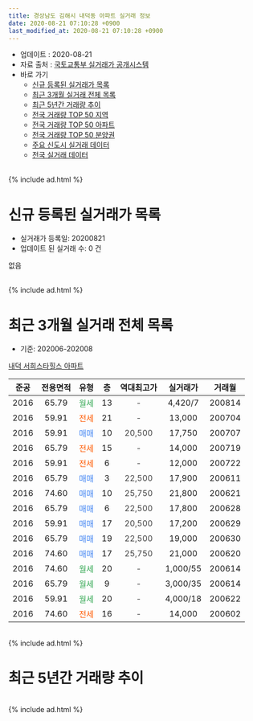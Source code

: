 ```yaml
---
title: 경상남도 김해시 내덕동 아파트 실거래 정보
date: 2020-08-21 07:10:28 +0900
last_modified_at: 2020-08-21 07:10:28 +0900
---
```


* 업데이트 : 2020-08-21
* 자료 출처 : [국토교통부 실거래가 공개시스템](http://rt.molit.go.kr)
* 바로 가기
    * [신규 등록된 실거래가 목록](#신규-등록된-실거래가-목록)
    * [최근 3개월 실거래 전체 목록](#최근-3개월-실거래-전체-목록)
    * [최근 5년간 거래량 추이](#최근-5년간-거래량-추이)
    * [전국 거래량 TOP 50 지역](https://inasie.github.io/apt-trade-info/최근-3개월-전국에서-가장-거래가-많이-발생한-지역)
    * [전국 거래량 TOP 50 아파트](https://inasie.github.io/apt-trade-info/최근-3개월-전국에서-가장-거래가-많이-발생한-아파트)
    * [전국 거래량 TOP 50 분양권](https://inasie.github.io/apt-trade-info/최근-3개월-전국에서-가장-거래가-많이-발생한-분양권)
    * [주요 신도시 실거래 데이터](https://inasie.github.io/apt-trade-info/주요-신도시)
    * [전국 실거래 데이터](https://inasie.github.io/apt-trade-info/전국)
<br>
{% include ad.html %}
<br>

# 신규 등록된 실거래가 목록
* 실거래가 등록일: 20200821
* 업데이트 된 실거래 수: 0 건

없음

<br>
{% include ad.html %}
<br>

# 최근 3개월 실거래 전체 목록
* 기준: 202006-202008


[내덕 서희스타힐스 아파트](https://search.naver.com/search.naver?query=%EA%B2%BD%EC%83%81%EB%82%A8%EB%8F%84+%EA%B9%80%ED%95%B4%EC%8B%9C+%EB%82%B4%EB%8D%95%EB%8F%99+%EB%82%B4%EB%8D%95+%EC%84%9C%ED%9D%AC%EC%8A%A4%ED%83%80%ED%9E%90%EC%8A%A4+%EC%95%84%ED%8C%8C%ED%8A%B8)

|준공|전용면적|유형|층|역대최고가|실거래가|거래월|
|:---:|:---:|:---:|:---:|:---:|:---:|:---:|
|2016|65.79|<span style="color:#34a853">월세</span>|13|<span style="color:#444444">-</span>|4,420/7|200814|
|2016|59.91|<span style="color:#ff5a00">전세</span>|21|<span style="color:#444444">-</span>|13,000|200704|
|2016|59.91|<span style="color:#4285f3">매매</span>|10|<span style="color:#444444">20,500</span>|17,750|200707|
|2016|65.79|<span style="color:#ff5a00">전세</span>|15|<span style="color:#444444">-</span>|14,000|200719|
|2016|59.91|<span style="color:#ff5a00">전세</span>|6|<span style="color:#444444">-</span>|12,000|200722|
|2016|65.79|<span style="color:#4285f3">매매</span>|3|<span style="color:#444444">22,500</span>|17,900|200611|
|2016|74.60|<span style="color:#4285f3">매매</span>|10|<span style="color:#444444">25,750</span>|21,800|200621|
|2016|65.79|<span style="color:#4285f3">매매</span>|6|<span style="color:#444444">22,500</span>|17,800|200628|
|2016|59.91|<span style="color:#4285f3">매매</span>|17|<span style="color:#444444">20,500</span>|17,200|200629|
|2016|65.79|<span style="color:#4285f3">매매</span>|19|<span style="color:#444444">22,500</span>|19,000|200630|
|2016|74.60|<span style="color:#4285f3">매매</span>|17|<span style="color:#444444">25,750</span>|21,000|200620|
|2016|74.60|<span style="color:#34a853">월세</span>|20|<span style="color:#444444">-</span>|1,000/55|200614|
|2016|65.79|<span style="color:#34a853">월세</span>|9|<span style="color:#444444">-</span>|3,000/35|200614|
|2016|59.91|<span style="color:#34a853">월세</span>|20|<span style="color:#444444">-</span>|4,000/18|200622|
|2016|74.60|<span style="color:#ff5a00">전세</span>|16|<span style="color:#444444">-</span>|14,000|200602|


<br>
{% include ad.html %}
<br>

# 최근 5년간 거래량 추이


<div style="width:100%;">
    <canvas id="deal_progress" height="200"></canvas>
</div>

<script>
new Chart(document.getElementById("deal_progress"), {
    type: 'line',
    data: {
        labels: ['201508','201509','201510','201511','201512','201601','201602','201603','201604','201605','201606','201607','201608','201609','201610','201611','201612','201701','201702','201703','201704','201705','201706','201707','201708','201709','201710','201711','201712','201801','201802','201803','201804','201805','201806','201807','201808','201809','201810','201811','201812','201901','201902','201903','201904','201905','201906','201907','201908','201909','201910','201911','201912','202001','202002','202003','202004','202005','202006','202007','202008'],
        datasets: [{
            label: '매매',
            pointRadius: 1,
            data: [0, 0, 0, 0, 0, 0, 0, 0, 0, 0, 0, 0, 0, 0, 0, 0, 8, 13, 16, 10, 2, 3, 5, 4, 1, 1, 1, 1, 1, 6, 1, 0, 2, 2, 4, 1, 0, 0, 0, 1, 5, 5, 7, 2, 2, 8, 4, 2, 4, 8, 18, 10, 9, 7, 5, 3, 4, 7, 6, 1, 0],
            borderColor: "rgba(255, 201, 14, 1)",
            backgroundColor: "rgba(255, 201, 14, 0.5)",
            fill: false,
            lineTension: 0
        },{
            label: '전월세',
            pointRadius: 1,
            data: [0, 0, 0, 0, 0, 0, 0, 0, 0, 0, 0, 0, 0, 0, 10, 24, 48, 50, 51, 30, 7, 3, 4, 3, 4, 4, 3, 1, 5, 7, 2, 5, 4, 3, 3, 3, 5, 2, 1, 10, 15, 22, 10, 20, 15, 8, 5, 6, 5, 9, 21, 7, 9, 7, 3, 11, 5, 8, 4, 3, 1],
            borderColor: "rgba(0, 141, 185, 1)",
            backgroundColor: "rgba(0, 141, 185, 0.5)",
            fill: false,
            lineTension: 0
        }
        ]
    },
    options: {
        responsive: true,
        title: {
            display: false
        },
        tooltips: {
            mode: 'index',
            intersect: false
        },
        hover: {
            mode: 'nearest',
            intersect: true
        },
        scales: {
            xAxes: [{
                display: true,
                scaleLabel: {
                    display: true,
                    labelString: '년/월'
                }
            }],
            yAxes: [{
                display: true,
                ticks: {
                    suggestedMin: 0,
                },
                scaleLabel: {
                    display: true,
                    labelString: '실거래 수'
                }
            }]
        }
    }
});

</script>


<br>
{% include ad.html %}
<br>

